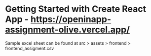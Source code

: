 # Getting Started with Create React App - https://openinapp-assignment-olive.vercel.app/

Sample excel sheet can be found at src > assets > frontend > frontend_assigment.csv
